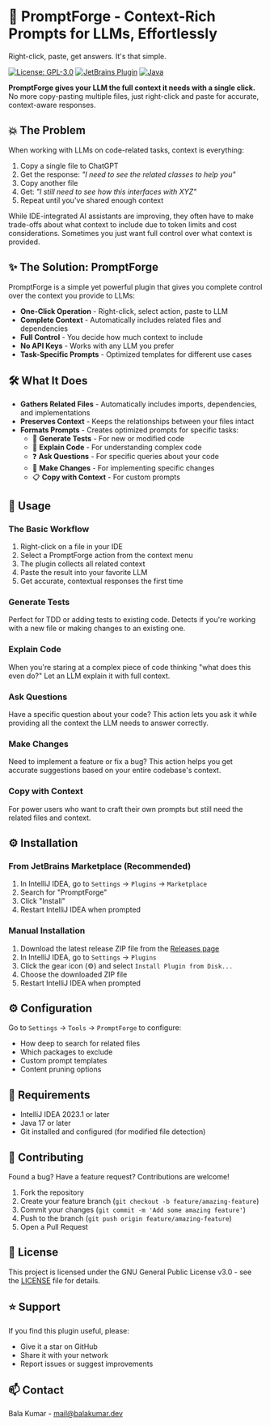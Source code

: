 # 🚀 PromptForge - Context-Rich Prompts for LLMs, Effortlessly

Right-click, paste, get answers. It's that simple.

[![License: GPL-3.0](https://img.shields.io/badge/License-GPLv3-blue.svg)](https://www.gnu.org/licenses/gpl-3.0)
[![JetBrains Plugin](https://img.shields.io/badge/JetBrains-Plugin-orange.svg)](https://plugins.jetbrains.com/)
[![Java](https://img.shields.io/badge/Language-Java-red.svg)](https://www.java.com/)

**PromptForge gives your LLM the full context it needs with a single click.** No more copy-pasting multiple files, just right-click and paste for accurate, context-aware responses.

## 💥 The Problem

When working with LLMs on code-related tasks, context is everything:

1. Copy a single file to ChatGPT
2. Get the response: *"I need to see the related classes to help you"*
3. Copy another file
4. Get: *"I still need to see how this interfaces with XYZ"*
5. Repeat until you've shared enough context

While IDE-integrated AI assistants are improving, they often have to make trade-offs about what context to include due to token limits and cost considerations. Sometimes you just want full control over what context is provided.

## ✨ The Solution: PromptForge

PromptForge is a simple yet powerful plugin that gives you complete control over the context you provide to LLMs:

- **One-Click Operation** - Right-click, select action, paste to LLM
- **Complete Context** - Automatically includes related files and dependencies
- **Full Control** - You decide how much context to include
- **No API Keys** - Works with any LLM you prefer
- **Task-Specific Prompts** - Optimized templates for different use cases

## 🛠️ What It Does

- **Gathers Related Files** - Automatically includes imports, dependencies, and implementations
- **Preserves Context** - Keeps the relationships between your files intact
- **Formats Prompts** - Creates optimized prompts for specific tasks:
    - 🧪 **Generate Tests** - For new or modified code
    - 📝 **Explain Code** - For understanding complex code
    - ❓ **Ask Questions** - For specific queries about your code
    - 🔄 **Make Changes** - For implementing specific changes
    - 📋 **Copy with Context** - For custom prompts

## 📖 Usage

### The Basic Workflow

1. Right-click on a file in your IDE
2. Select a PromptForge action from the context menu
3. The plugin collects all related context
4. Paste the result into your favorite LLM
5. Get accurate, contextual responses the first time

### Generate Tests

Perfect for TDD or adding tests to existing code. Detects if you're working with a new file or making changes to an existing one.

### Explain Code

When you're staring at a complex piece of code thinking "what does this even do?" Let an LLM explain it with full context.

### Ask Questions

Have a specific question about your code? This action lets you ask it while providing all the context the LLM needs to answer correctly.

### Make Changes

Need to implement a feature or fix a bug? This action helps you get accurate suggestions based on your entire codebase's context.

### Copy with Context

For power users who want to craft their own prompts but still need the related files and context.

## ⚙️ Installation

### From JetBrains Marketplace (Recommended)

1. In IntelliJ IDEA, go to `Settings` → `Plugins` → `Marketplace`
2. Search for "PromptForge"
3. Click "Install"
4. Restart IntelliJ IDEA when prompted

### Manual Installation

1. Download the latest release ZIP file from the [Releases page](https://github.com/balakumardev/PromptForge/releases)
2. In IntelliJ IDEA, go to `Settings` → `Plugins`
3. Click the gear icon (⚙️) and select `Install Plugin from Disk...`
4. Choose the downloaded ZIP file
5. Restart IntelliJ IDEA when prompted

## ⚙️ Configuration

Go to `Settings` → `Tools` → `PromptForge` to configure:

- How deep to search for related files
- Which packages to exclude
- Custom prompt templates
- Content pruning options

## 🔧 Requirements

- IntelliJ IDEA 2023.1 or later
- Java 17 or later
- Git installed and configured (for modified file detection)

## 🤝 Contributing

Found a bug? Have a feature request? Contributions are welcome!

1. Fork the repository
2. Create your feature branch (`git checkout -b feature/amazing-feature`)
3. Commit your changes (`git commit -m 'Add some amazing feature'`)
4. Push to the branch (`git push origin feature/amazing-feature`)
5. Open a Pull Request

## 📝 License

This project is licensed under the GNU General Public License v3.0 - see the [LICENSE](LICENSE) file for details.

## ⭐ Support

If you find this plugin useful, please:
- Give it a star on GitHub
- Share it with your network
- Report issues or suggest improvements

## 📫 Contact

Bala Kumar - [mail@balakumar.dev](mailto:mail@balakumar.dev)